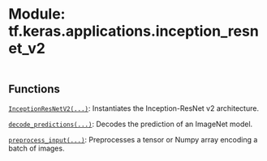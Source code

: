 <div itemscope itemtype="http://developers.google.com/ReferenceObject">
<meta itemprop="name" content="tf.keras.applications.inception_resnet_v2" />
<meta itemprop="path" content="Stable" />
</div>

# Module: tf.keras.applications.inception_resnet_v2

<!-- Insert buttons and diff -->

<table class="tfo-notebook-buttons tfo-api nocontent" align="left">

</table>







## Functions

[`InceptionResNetV2(...)`](../../../tf/keras/applications/inception_resnet_v2/InceptionResNetV2.md): Instantiates the Inception-ResNet v2 architecture.

[`decode_predictions(...)`](../../../tf/keras/applications/inception_resnet_v2/decode_predictions.md): Decodes the prediction of an ImageNet model.

[`preprocess_input(...)`](../../../tf/keras/applications/inception_resnet_v2/preprocess_input.md): Preprocesses a tensor or Numpy array encoding a batch of images.

